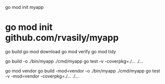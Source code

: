 go mod init myapp
# go mod init github.com/rvasily/myapp
go build
go mod download
go mod verify
go mod tidy

go build  -o ./bin/myapp ./cmd/myapp
go test -v -coverpkg=./... ./...

go mod vendor
go build -mod=vendor -o ./bin/myapp ./cmd/myapp
go test -v -mod=vendor -coverpkg=./... ./...